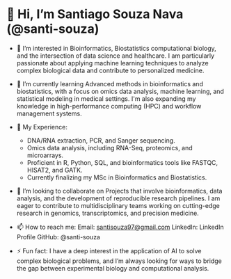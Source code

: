 # 👋 Hi, I’m Santiago Souza Nava (@santi-souza)

- 👀 I’m interested in Bioinformatics, Biostatistics computational biology, and the intersection of data science and healthcare.
  I am particularly passionate about applying machine learning techniques to analyze complex biological data and contribute to personalized medicine.

- 🌱 I’m currently learning Advanced methods in bioinformatics and biostatistics, with a focus on omics data analysis, machine learning, and statistical modeling in medical settings. 
  I'm also expanding my knowledge in high-performance computing (HPC) and workflow management systems.

- 💼 My Experience:
  - DNA/RNA extraction, PCR, and Sanger sequencing.
  - Omics data analysis, including RNA-Seq, proteomics, and microarrays.
  - Proficient in R, Python, SQL, and bioinformatics tools like FASTQC, HISAT2, and GATK.
  - Currently finalizing my MSc in Bioinformatics and Biostatistics.

- 🧬 I’m looking to collaborate on Projects that involve bioinformatics, data analysis, and the development of reproducible research pipelines. 
  I am eager to contribute to multidisciplinary teams working on cutting-edge research in genomics, transcriptomics, and precision medicine.

- 📫 How to reach me:
  Email: santisouza97@gmail.com
  LinkedIn: LinkedIn Profile
  GitHub: @santi-souza

- ⚡ Fun fact: I have a deep interest in the application of AI to solve complex biological problems, and I’m always looking for ways to bridge the gap between experimental biology and computational analysis.

